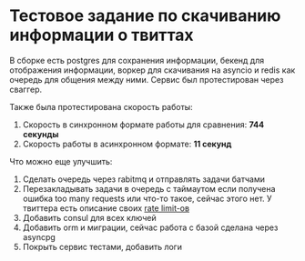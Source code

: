 # Тестовое задание по скачиванию информации о твиттах


В сборке есть postgres для сохранения информации, бекенд для отображения информации, воркер для скачивания на asyncio и redis как очередь для общения между ними. Сервис был протестирован через сваггер.

Также была протестирована скорость работы:
1. Скорость в синхронном формате работы для сравнения: **744 секунды**
2. Скорость работы в асинхронном формате: **11 секунд** 

Что можно еще улучшить:
1. Сделать очередь через rabitmq и отправлять задачи батчами
2. Перезакладывать задачи в очередь с таймаутом если получена ошибка too many requests или что-то такое, сейчас этого нет. У твиттера есть описание своих [rate limit-ов](https://developer.twitter.com/en/docs/twitter-api/rate-limits)
3. Добавить consul для всех ключей
4. Добавить orm и миграции, сейчас работа с базой сделана через asyncpg
5. Покрыть сервис тестами, добавить логи
